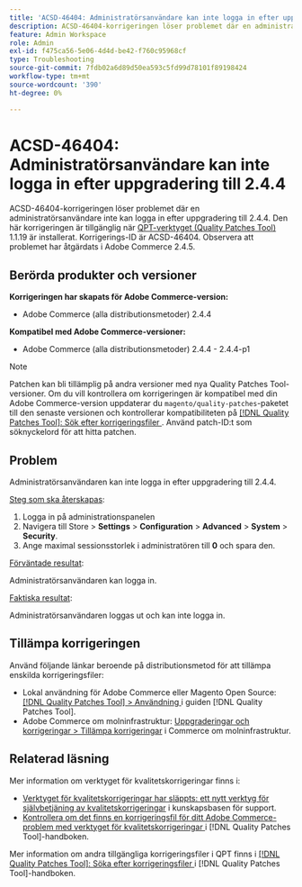 ```yaml
---
title: 'ACSD-46404: Administratörsanvändare kan inte logga in efter uppgradering till 2.4.4'
description: ACSD-46404-korrigeringen löser problemet där en administratörsanvändare inte kan logga in efter uppgradering till 2.4.4. Den här korrigeringen är tillgänglig när [QPT-verktyget (Quality Patches Tool)](https://experienceleague.adobe.com/en/docs/commerce-operations/tools/quality-patches-tool/quality-patches-tool-to-self-serve-quality-patches) 1.1.19 är installerat. Korrigerings-ID är ACSD-46404. Observera att problemet har åtgärdats i Adobe Commerce 2.4.5.
feature: Admin Workspace
role: Admin
exl-id: f475ca56-5e06-4d4d-be42-f760c95968cf
type: Troubleshooting
source-git-commit: 7fdb02a6d89d50ea593c5fd99d78101f89198424
workflow-type: tm+mt
source-wordcount: '390'
ht-degree: 0%

---
```


# ACSD-46404: Administratörsanvändare kan inte logga in efter uppgradering till 2.4.4

ACSD-46404-korrigeringen löser problemet där en administratörsanvändare inte kan logga in efter uppgradering till 2.4.4. Den här korrigeringen är tillgänglig när [QPT-verktyget (Quality Patches Tool)](https://experienceleague.adobe.com/en/docs/commerce-operations/tools/quality-patches-tool/quality-patches-tool-to-self-serve-quality-patches) 1.1.19 är installerat. Korrigerings-ID är ACSD-46404. Observera att problemet har åtgärdats i Adobe Commerce 2.4.5.

## Berörda produkter och versioner

**Korrigeringen har skapats för Adobe Commerce-version:**

* Adobe Commerce (alla distributionsmetoder) 2.4.4

**Kompatibel med Adobe Commerce-versioner:**

* Adobe Commerce (alla distributionsmetoder) 2.4.4 - 2.4.4-p1

>[!NOTE]
>
>Patchen kan bli tillämplig på andra versioner med nya Quality Patches Tool-versioner. Om du vill kontrollera om korrigeringen är kompatibel med din Adobe Commerce-version uppdaterar du `magento/quality-patches`-paketet till den senaste versionen och kontrollerar kompatibiliteten på [[!DNL Quality Patches Tool]: Sök efter korrigeringsfiler ](https://experienceleague.adobe.com/en/docs/commerce-operations/tools/quality-patches-tool/quality-patches-tool-to-self-serve-quality-patches). Använd patch-ID:t som söknyckelord för att hitta patchen.

## Problem

Administratörsanvändaren kan inte logga in efter uppgradering till 2.4.4.

<u>Steg som ska återskapas</u>:

1. Logga in på administrationspanelen
1. Navigera till Store > **Settings** > **Configuration** > **Advanced** > **System** > **Security**.
1. Ange maximal sessionsstorlek i administratören till **0** och spara den.

<u>Förväntade resultat</u>:

Administratörsanvändaren kan logga in.

<u>Faktiska resultat</u>:

Administratörsanvändaren loggas ut och kan inte logga in.

## Tillämpa korrigeringen

Använd följande länkar beroende på distributionsmetod för att tillämpa enskilda korrigeringsfiler:

* Lokal användning för Adobe Commerce eller Magento Open Source: [[!DNL Quality Patches Tool] > Användning ](/help/tools/quality-patches-tool/usage.md) i guiden [!DNL Quality Patches Tool].
* Adobe Commerce om molninfrastruktur: [Uppgraderingar och korrigeringar > Tillämpa korrigeringar](https://experienceleague.adobe.com/docs/commerce-cloud-service/user-guide/develop/upgrade/apply-patches.html) i Commerce om molninfrastruktur.

## Relaterad läsning

Mer information om verktyget för kvalitetskorrigeringar finns i:

* [Verktyget för kvalitetskorrigeringar har släppts: ett nytt verktyg för självbetjäning av kvalitetskorrigeringar](https://experienceleague.adobe.com/en/docs/commerce-operations/tools/quality-patches-tool/quality-patches-tool-to-self-serve-quality-patches) i kunskapsbasen för support.
* [Kontrollera om det finns en korrigeringsfil för ditt Adobe Commerce-problem med verktyget för kvalitetskorrigeringar ](/help/tools/quality-patches-tool/patches-available-in-qpt/check-patch-for-magento-issue-with-magento-quality-patches.md) i [!DNL Quality Patches Tool]-handboken.

Mer information om andra tillgängliga korrigeringsfiler i QPT finns i [[!DNL Quality Patches Tool]: Söka efter korrigeringsfiler ](https://experienceleague.adobe.com/tools/commerce-quality-patches/index.html) i [!DNL Quality Patches Tool]-handboken.
